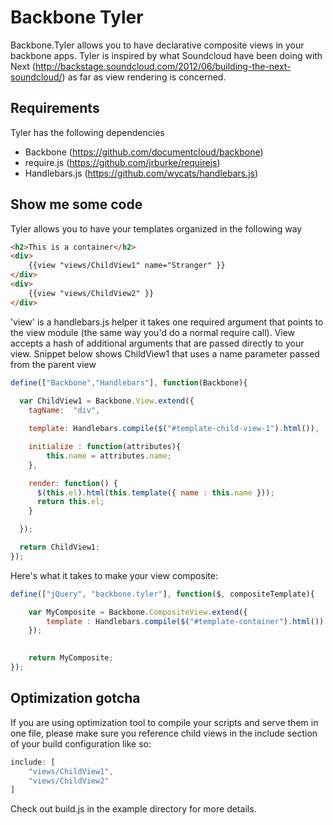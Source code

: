 # Backbone Tyler


Backbone.Tyler allows you to have declarative composite views in your backbone apps. Tyler is inspired by what Soundcloud have been doing with Next (http://backstage.soundcloud.com/2012/06/building-the-next-soundcloud/) as far as view rendering is concerned.


## Requirements

Tyler has the following dependencies


* Backbone (https://github.com/documentcloud/backbone) 
* require.js (https://github.com/jrburke/requirejs)  
* Handlebars.js (https://github.com/wycats/handlebars.js)


## Show me some code

Tyler allows you to have your templates organized in the following way 

```html
<h2>This is a container</h2>		
<div>
	{{view "views/ChildView1" name="Stranger" }}
</div>
<div>
	{{view "views/ChildView2" }}
</div>
```

'view' is a handlebars.js helper it takes one required argument that points to the view module (the same way you'd do a normal require call). View accepts a hash of additional arguments that are passed directly to your view. Snippet below shows ChildView1 that uses a name parameter passed from the parent view

```javascript
define(["Backbone","Handlebars"], function(Backbone){
  
  var ChildView1 = Backbone.View.extend({
    tagName:  "div",

    template: Handlebars.compile($("#template-child-view-1").html()),

	initialize : function(attributes){
		this.name = attributes.name;
	},

    render: function() {
      $(this.el).html(this.template({ name : this.name }));
      return this.el;
    }

  });

  return ChildView1;
}); 		
```

Here's what it takes to make your view composite:

```javascript
define(["jQuery", "backbone.tyler"], function($, compositeTemplate){

	var MyComposite = Backbone.CompositeView.extend({
		template : Handlebars.compile($("#template-container").html())
	});
			

	return MyComposite;
});
```

## Optimization gotcha

If you are using optimization tool to compile your scripts and serve them in one file, please make sure you reference child views in the include section of your build configuration like so: 

```javascript
include: [
	"views/ChildView1",
	"views/ChildView2"
]
```

Check out build.js in the example directory for more details.
